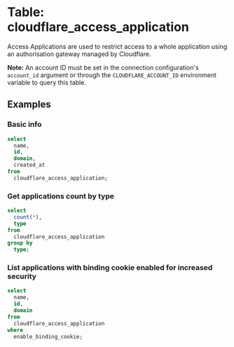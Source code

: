 # Table: cloudflare_access_application

Access Applications are used to restrict access to a whole application using an authorisation gateway managed by Cloudflare.

**Note:** An account ID must be set in the connection configuration's `account_id` argument or through the `CLOUDFLARE_ACCOUNT_ID` environment variable to query this table.

## Examples

### Basic info

```sql
select
  name,
  id,
  domain,
  created_at
from
  cloudflare_access_application;
```

### Get applications count by type

```sql
select
  count(*),
  type
from
  cloudflare_access_application
group by
  type;
```

### List applications with binding cookie enabled for increased security

```sql
select
  name,
  id,
  domain
from
  cloudflare_access_application
where
  enable_binding_cookie;
```
